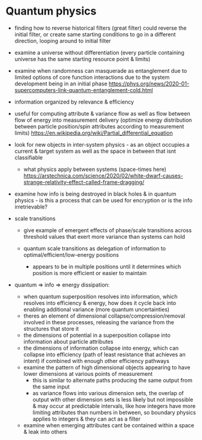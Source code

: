# Quantum physics

  - finding how to reverse historical filters (great filter) could reverse the initial filter, or create same starting conditions to go in a different direction, looping around to initial filter
  
  - examine a universe without differentiation (every particle containing universe has the same starting resource point & limits)

  - examine when randomness can masquerade as entanglement due to limited options of core function interactions due to the system development being in an initial phase
    https://phys.org/news/2020-01-supercomputers-link-quantum-entanglement-cold.html

  - information organized by relevance & efficiency

  - useful for computing attribute & variance flow as well as flow between flow of energy into measurement delivery 
    (optimize energy distribution between particle position/spin attributes according to measurement limits)
    https://en.wikipedia.org/wiki/Partial_differential_equation

  - look for new objects in inter-system physics - as an object occupies a current & target system as well as the space in between that isnt classifiable
    - what physics apply between systems (space-times here)
      https://arstechnica.com/science/2020/02/white-dwarf-causes-strange-relativity-effect-called-frame-dragging/

  - examine how info is being destroyed in black holes & in quantum physics - is this a process that can be used for encryption or is the info irretrievable?

  - scale transitions

      - give example of emergent effects of phase/scale transitions across threshold values that exert more variance than systems can hold

      - quantum scale transitions as delegation of information to optimal/efficient/low-energy positions
        - appears to be in multiple positions until it determines which position is more efficient or easier to maintain
      
  - quantum => info => energy dissipation:
    - when quantum superposition resolves into information, which resolves into efficiency & energy, how does it cycle back into enabling additional variance (more quantum uncertainties)
    - theres an element of dimensional collapse/compression/removal involved in these processes, releasing the variance from the structures that store it
    - the dimensions of potential in a superposition collapse into information about particle attributes
    - the dimensions of information collapse into energy, which can collapse into efficiency (path of least resistance that achieves an intent) if combined with enough other efficiency pathways
    - examine the pattern of high dimensional objects appearing to have lower dimensions at various points of measurement
      - this is similar to alternate paths producing the same output from the same input
      - as variance flows into various dimension sets, the overlap of output with other dimension sets is less likely but not impossible & may occur at predictable intervals,
        like how integers have more limiting attributes than numbers in between, so boundary physics applies to integers & they can act as a filter
    - examine when emerging attributes cant be contained within a space & leak into others


